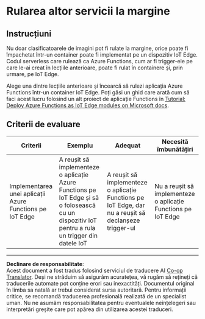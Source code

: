 <!--
CO_OP_TRANSLATOR_METADATA:
{
  "original_hash": "cc7ad255517f5f618f9c8899e6ff6783",
  "translation_date": "2025-08-28T08:36:42+00:00",
  "source_file": "4-manufacturing/lessons/3-run-fruit-detector-edge/assignment.md",
  "language_code": "ro"
}
-->
# Rularea altor servicii la margine

## Instrucțiuni

Nu doar clasificatoarele de imagini pot fi rulate la margine, orice poate fi împachetat într-un container poate fi implementat pe un dispozitiv IoT Edge. Codul serverless care rulează ca Azure Functions, cum ar fi trigger-ele pe care le-ai creat în lecțiile anterioare, poate fi rulat în containere și, prin urmare, pe IoT Edge.

Alege una dintre lecțiile anterioare și încearcă să rulezi aplicația Azure Functions într-un container IoT Edge. Poți găsi un ghid care arată cum să faci acest lucru folosind un alt proiect de aplicație Functions în [Tutorial: Deploy Azure Functions as IoT Edge modules on Microsoft docs](https://docs.microsoft.com/azure/iot-edge/tutorial-deploy-function?WT.mc_id=academic-17441-jabenn&view=iotedge-2020-11).

## Criterii de evaluare

| Criterii | Exemplu | Adequat | Necesită îmbunătățiri |
| -------- | ------- | ------- | --------------------- |
| Implementarea unei aplicații Azure Functions pe IoT Edge | A reușit să implementeze o aplicație Azure Functions pe IoT Edge și să o folosească cu un dispozitiv IoT pentru a rula un trigger din datele IoT | A reușit să implementeze o aplicație Functions pe IoT Edge, dar nu a reușit să declanșeze trigger-ul | Nu a reușit să implementeze o aplicație Functions pe IoT Edge |

---

**Declinare de responsabilitate**:  
Acest document a fost tradus folosind serviciul de traducere AI [Co-op Translator](https://github.com/Azure/co-op-translator). Deși ne străduim să asigurăm acuratețea, vă rugăm să rețineți că traducerile automate pot conține erori sau inexactități. Documentul original în limba sa natală ar trebui considerat sursa autoritară. Pentru informații critice, se recomandă traducerea profesională realizată de un specialist uman. Nu ne asumăm responsabilitatea pentru eventualele neînțelegeri sau interpretări greșite care pot apărea din utilizarea acestei traduceri.
